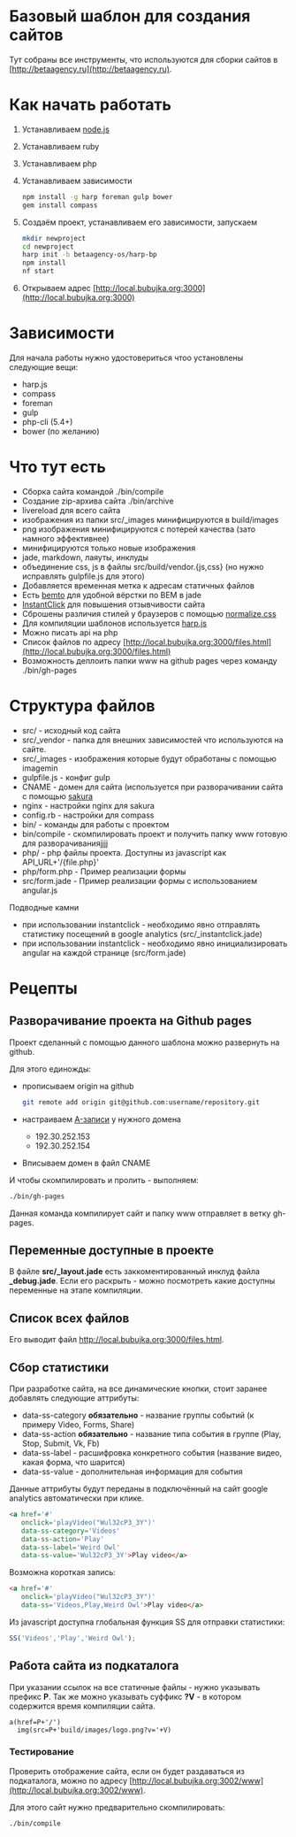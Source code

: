 # Базовый шаблон для создания сайтов

Тут собраны все инструменты, что используются для сборки сайтов в [http://betaagency.ru](http://betaagency.ru).

# Как начать работать

1. Устанавливаем [node.js](http://nodejs.org/)
2. Устанавливаем ruby
3. Устанавливаем php
4. Устанавливаем зависимости

   ```sh
   npm install -g harp foreman gulp bower
   gem install compass
   ```

5. Создаём проект, устанавливаем его зависимости, запускаем

   ```sh
   mkdir newproject
   cd newproject
   harp init -b betaagency-os/harp-bp
   npm install
   nf start
   ```

6. Открываем адрес [http://local.bubujka.org:3000](http://local.bubujka.org:3000)

# Зависимости

Для начала работы нужно удостовериться чтоо установлены следующие вещи:

- harp.js
- compass
- foreman
- gulp
- php-cli (5.4+)
- bower (по желанию)

# Что тут есть

- Сборка сайта командой ./bin/compile
- Создание zip-архива сайта ./bin/archive
- livereload для всего сайта
- изображения из папки src/_images минифицируются в build/images
- png изображения минифицируются с потерей качества (зато намного эффективнее)
- минифицируются только новые изображения
- jade, markdown, лаяуты, инклуды
- объединение css, js в файлы src/build/vendor.{js,css} (но нужно исправлять gulpfile.js для этого)
- Добавляется временная метка к адресам статичных файлов
- Есть [bemto](https://github.com/kizu/bemto) для удобной вёрстки по BEM в jade
- [InstantClick](http://instantclick.io/) для повышения отзывчивости сайта
- Сброшены различия стилей у браузеров с помощью [normalize.css](https://github.com/necolas/normalize.css/)
- Для компиляции шаблонов используется [harp.js](http://harpjs.com/)
- Можно писать api на php
- Список файлов по адресу [http://local.bubujka.org:3000/files.html](http://local.bubujka.org:3000/files.html)
- Возможность деплоить папки www на github pages через команду ./bin/gh-pages

# Структура файлов

- src/ - исходный код сайта
- src/_vendor - папка для внешних зависимостей что используются на сайте.
- src/_images - изображения которые будут обработаны с помощью imagemin
- gulpfile.js - конфиг gulp
- CNAME - домен для сайта (используется при разворачивании сайта с помощью [sakura](https://github.com/bubujka/sakura)
- nginx - настройки nginx для sakura
- config.rb - настройки для compass
- bin/ - команды для работы с проектом
- bin/compile - скомпилировать проект и получить папку www готовую для разворачиванияjjjj
- php/ - php файлы проекта. Доступны из javascript как API_URL+'/{file.php}'
- php/form.php - Пример реализации формы
- src/form.jade - Пример реализации формы с использованием angular.js

 Подводные камни
- при использовании instantclick - необходимо явно отправлять статистику посещений в google analytics (src/_instantclick.jade)
- при использовании instantclick - необходимо явно инициализировать angular на каждой странице (src/form.jade)


# Рецепты
## Разворачивание проекта на Github pages

Проект сделанный с помощью данного шаблона можно развернуть на github.

Для этого единожды:

- прописываем origin на github

  ```sh
  git remote add origin git@github.com:username/repository.git
  ```
- настраиваем [A-записи](https://help.github.com/articles/tips-for-configuring-an-a-record-with-your-dns-provider/) у нужного домена

  - 192.30.252.153
  - 192.30.252.154

- Вписываем домен в файл CNAME

И чтобы скомпилировать и пролить - выполняем:
```sh
./bin/gh-pages
```

Данная команда компилирует сайт и папку www отправляет в ветку gh-pages.

## Переменные доступные в проекте

В файле **src/_layout.jade** есть заккоментированный инклуд файла **_debug.jade**.
Если его раскрыть - можно посмотреть какие доступны переменные на этапе компиляции.

## Список всех файлов

Его выводит файл http://local.bubujka.org:3000/files.html.

## Сбор статистики

При разработке сайта, на все динамические кнопки, стоит заранее добавлять следующие аттрибуты:

- data-ss-category **обязательно** - название группы событий (к примеру Video, Forms, Share)
- data-ss-action **обязательно** - название типа события в группе (Play, Stop, Submit, Vk, Fb)
- data-ss-label - расшифровка конкретного события (название видео, какая форма, что шарится)
- data-ss-value - дополнительная информация для события

Данные аттрибуты будут переданы в подключённый на сайт google analytics автоматически при клике.

```html
<a href='#'
   onclick='playVideo("Wul32cP3_3Y")'
   data-ss-category='Videos'
   data-ss-action='Play'
   data-ss-label='Weird Owl'
   data-ss-value='Wul32cP3_3Y'>Play video</a>
```

Возможна короткая запись:

```html
<a href='#'
   onclick='playVideo("Wul32cP3_3Y")'
   data-ss='Videos,Play,Weird Owl'>Play video</a>
```

Из javascript доступна глобальная функция SS для отправки статистики:

```javascript
SS('Videos','Play','Weird Owl');
```

## Работа сайта из подкаталога

При указании ссылок на все статичные файлы - нужно указывать префикс **P**.
Так же можно указывать суффикс **?V** - в котором содержится время компиляции сайта.

```jade
a(href=P+'/')
  img(src=P+'build/images/logo.png?v='+V)
```

### Тестирование

Проверить отображение сайта, если он будет раздаваться из подкаталога,
можно по адресу [http://local.bubujka.org:3002/www](http://local.bubujka.org:3002/www).

Для этого сайт нужно предварительно скомпилировать:

```sh
./bin/compile
```

